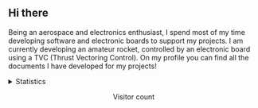 ## Hi there

Being an aerospace and electronics enthusiast, I spend most of my time developing software and electronic boards to support my projects.
I am currently developing an amateur rocket, controlled by an electronic board using a TVC (Thrust Vectoring Control).
On my profile you can find all the documents I have developed for my projects!

<details>
      <summary> Statistics </summary>
  <p align="center">
    <img align="center" src="https://github-readme-stats.vercel.app/api/?username=novus-alex&show_icons=true&include_all_commits=true&theme=dracula"/>
    <br>
    <img align="center" src="https://github-readme-stats.vercel.app/api/top-langs/?username=novus-alex&layout=compact&theme=dracula"/>
  </p>
</details>

<p align="center">
  Visitor count<br>
  <imd src="https://profile-counter.glitch.me/novus-alex/count.svg"/>
</p>
